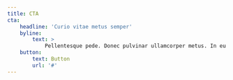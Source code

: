 ```yaml
---
title: CTA
cta:
    headline: 'Curio vitae metus semper'
    byline:
        text: >
            Pellentesque pede. Donec pulvinar ullamcorper metus. In eu odio at lectus pulvinar mollis. Vestibulum sem magna, elementum vestibulum arcu.
    button:
        text: Button
        url: '#'
---
```

